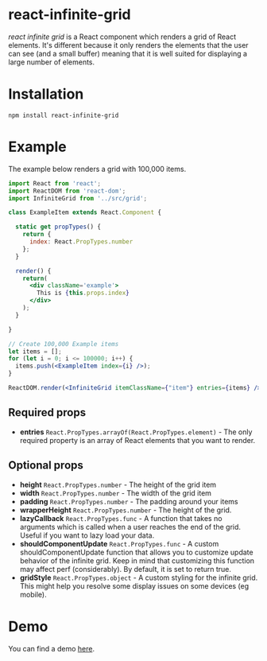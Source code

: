 # react-infinite-grid

_react infinite grid_ is a React component which renders a grid of React elements. It's different because it only renders the elements that the user can see (and a small buffer) meaning that it is well suited for displaying a large number of elements.

# Installation

```
npm install react-infinite-grid
```

# Example

The example below renders a grid with 100,000 items.

```jsx
import React from 'react';
import ReactDOM from 'react-dom';
import InfiniteGrid from '../src/grid';

class ExampleItem extends React.Component {

  static get propTypes() {
    return {
      index: React.PropTypes.number
    };
  }

  render() {
    return(
      <div className='example'>
        This is {this.props.index}
      </div>
    );
  }

}

// Create 100,000 Example items
let items = [];
for (let i = 0; i <= 100000; i++) {
  items.push(<ExampleItem index={i} />);
}

ReactDOM.render(<InfiniteGrid itemClassName={"item"} entries={items} />, document.getElementById('grid'));
```

## Required props

- **entries** `React.PropTypes.arrayOf(React.PropTypes.element)` - The only required property is an array of React elements that you want to render.

## Optional props

- **height** `React.PropTypes.number` - The height of the grid item
- **width** `React.PropTypes.number` - The width of the grid item
- **padding** `React.PropTypes.number` - The padding around your items
- **wrapperHeight** `React.PropTypes.number` - The height of the grid.
- **lazyCallback** `React.PropTypes.func` - A function that takes no arguments which is called when a user reaches the end of the grid. Useful if you want to lazy load your data.
- **shouldComponentUpdate** `React.PropTypes.func` - A custom shouldComponentUpdate function that allows you to customize update behavior of the infinite grid. Keep in mind that customizing this function may affect perf (considerably). By default, it is set to return true.
- **gridStyle** `React.PropTypes.object` - A custom styling for the infinite grid. This might help you resolve some display issues on some devices (eg mobile).


# Demo

You can find a demo [here](http://ggordan.com/post/react-infinite-grid.html).
